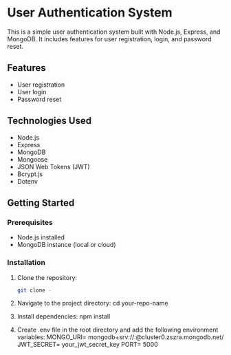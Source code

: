# User Authentication System

This is a simple user authentication system built with Node.js, Express, and MongoDB. It includes features for user registration, login, and password reset.

## Features

- User registration
- User login
- Password reset

## Technologies Used

- Node.js
- Express
- MongoDB
- Mongoose
- JSON Web Tokens (JWT)
- Bcrypt.js
- Dotenv

## Getting Started

### Prerequisites

- Node.js installed
- MongoDB instance (local or cloud)

### Installation

1. Clone the repository:
   ```sh
   git clone -
   ```
2. Navigate to the project directory:
   cd your-repo-name

3. Install dependencies:
   npm install

4. Create .env file in the root directory and add the following environment variables:
   MONGO_URI= mongodb+srv://<username>:<password>@cluster0.zszra.mongodb.net/
   JWT_SECRET= your_jwt_secret_key
   PORT= 5000
